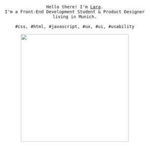 <p align="center">
  <br>
  <br>
  <br>
  <samp>Hello there! I'm <a href="https://www.linkedin.com/in/laramelo/" target="_blank">Lara</a>.<br> I'm a Front-End Development Student & Product Designer living in Munich.<br><br>#css, #html, #javascript, #ux, #ui, #usability</samp>
  <br>
  <br>
  <img src="https://media.giphy.com/media/xpQ3XmaEVr9ni/giphy.gif" width="350" />
</p>

